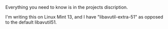 Everything you need to know is in the projects discription.

I'm writing this on Linux Mint 13, and I have "libavutil-extra-51" as opposed to the default libavutil51.
